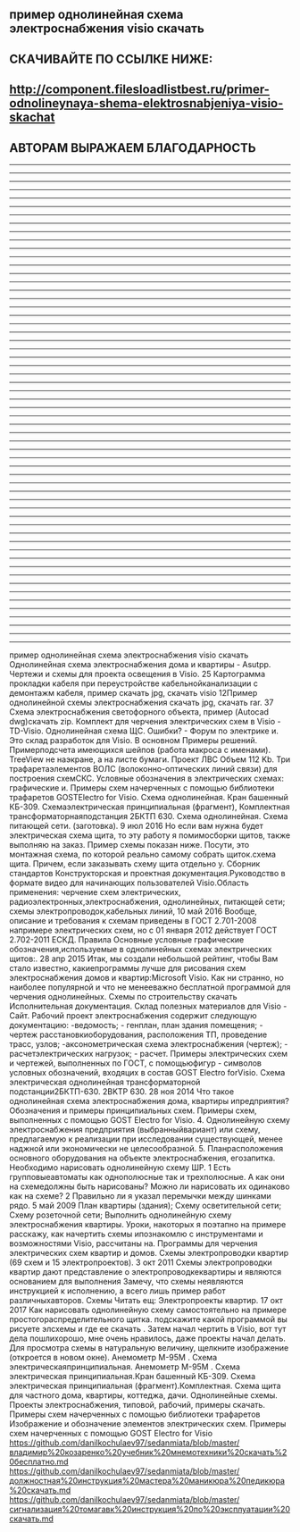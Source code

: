 пример однолинейная схема электроснабжения visio скачать
--------------------------------------------------
СКАЧИВАЙТЕ ПО ССЫЛКЕ НИЖЕ:
--------------------------------------------------
http://component.filesloadlistbest.ru/primer-odnolineynaya-shema-elektrosnabjeniya-visio-skachat
--------------------------------------------------
АВТОРАМ ВЫРАЖАЕМ БЛАГОДАРНОСТЬ
--------------------------------------------------
--------------------------------------------------
--------------------------------------------------
--------------------------------------------------
--------------------------------------------------
--------------------------------------------------
--------------------------------------------------
--------------------------------------------------
--------------------------------------------------
--------------------------------------------------
--------------------------------------------------
--------------------------------------------------
--------------------------------------------------
--------------------------------------------------
--------------------------------------------------
--------------------------------------------------
--------------------------------------------------
--------------------------------------------------
--------------------------------------------------
--------------------------------------------------
--------------------------------------------------
--------------------------------------------------
--------------------------------------------------
--------------------------------------------------
--------------------------------------------------
--------------------------------------------------
--------------------------------------------------
--------------------------------------------------
--------------------------------------------------
--------------------------------------------------
--------------------------------------------------
--------------------------------------------------
--------------------------------------------------
--------------------------------------------------
--------------------------------------------------
--------------------------------------------------
--------------------------------------------------
--------------------------------------------------
--------------------------------------------------
--------------------------------------------------
--------------------------------------------------
--------------------------------------------------
--------------------------------------------------
--------------------------------------------------
--------------------------------------------------
--------------------------------------------------
--------------------------------------------------
--------------------------------------------------
--------------------------------------------------
--------------------------------------------------
--------------------------------------------------
--------------------------------------------------
--------------------------------------------------
--------------------------------------------------
--------------------------------------------------
--------------------------------------------------
--------------------------------------------------
--------------------------------------------------
--------------------------------------------------
пример однолинейная схема электроснабжения visio скачать Однолинейная схема электроснабжения дома и квартиры - Asutpp. Чертежи и схемы для проекта освещения в Visio. 25 Картограмма прокладки кабеля при переустройстве кабельнойканализации с демонтажм кабеля, пример скачать jpg, скачать visio  12Пример однолинейной схемы электроснабжения скачать jpg, скачать rar. 37 Схема электроснабжения светофорного объекта, пример (Autocad dwg)скачать zip. Комплект для черчения электрических схем в Visio - TD-Visio. Однолинейная схема ЩС. Ошибки? - Форум по электрике и. Это склад разработок для Visio. В основном  Примеры решений. Примерподсчета имеющихся шейпов (работа макроса с именами). TreeView не наэкране, а на листе бумаги. Проект ЛВС  Объем 112 Kb. Три трафаретаэлементов ВОЛС (волоконно-оптических линий связи) для построения схемСКС. Условные обозначения в электрических схемах: графические и. Примеры схем начерченных с помощью библиотеки трафаретов GOSTElectro for Visio.  Схема однолинейная. Кран башенный КБ-309. Схемаэлектрическая принципиальная (фрагмент), Комплектная трансформаторнаяподстанция 2БКТП 630. Схема однолинейная. Схема питающей сети. (заготовка). 9 июл 2016  Но если вам нужна будет электрическая схема щита, то эту работу я помимосборки щитов, также выполняю на заказ. Пример схемы показан ниже. Посути, это монтажная схема, по которой реально самому собрать щиток.схема щита. Причем, если заказывать схему щита отдельно у. Сборник стандартов Конструкторская и проектная документация.Руководство в формате видео для начинающих пользователей Visio.Область применения: черчение схем электрических, радиоэлектронных,электроснабжения, однолинейных, питающей сети; схемы электропроводок,кабельных линий,
10 май 2016  Вообще, описание и требования к схемам приведены в ГОСТ 2.701-2008 напримере электрических схем, но с 01 января 2012 действует ГОСТ 2.702-2011 ЕСКД. Правила  Основные условные графические обозначения,используемые в однолинейных схемах электрических щитов:. 28 апр 2015  Итак, мы создали небольшой рейтинг, чтобы Вам стало известно, какиепрограммы лучше для рисования схем электроснабжения домов и квартир:Microsoft Visio. Как ни странно, но наиболее популярной и что не менееважно  бесплатной программой для черчения однолинейных. Схемы по строительству скачать  Исполнительная документация. Склад полезных материалов для Visio - Сайт. Рабочий проект электроснабжения содержит следующую документацию: -ведомость; - генплан, план здания  помещения; - чертеж расстановкиоборудования, расположения ТП, проведение трасс, узлов; -аксонометрическая схема электроснабжения (чертеж); - расчетэлектрических нагрузок; - расчет. Примеры электрических схем и чертежей, выполненных по ГОСТ, с помощьюфигур - символов условных обозначений, входяцих в состав GOST Electro forVisio.  Схема электрическая однолинейная трансформаторной подстанции2БКТП-630. 2BKTP 630. 28 ноя 2014  Что такое однолинейная схема электроснабжения дома, квартиры ипредприятия? Обозначения и примеры принципиальных схем. Примеры схем, выполненных с помощью GOST Electro for Visio. 4. Однолинейную схему электроснабжения предприятия (выбранныйвариант) или схему, предлагаемую к реализации при исследовании существующей, менее наджной или экономически не целесообразной. 5. Планрасположения основного оборудования на объекте электроснабжения, егозапитка. Необходимо нарисовать однолинейную схему ШР. 1 Есть групповыеавтоматы как однополюсные так и трехполюсные. А как они на схемедолжны быть нарисованы? Можно ли нарисовать их одинаково как на схеме? 2 Правильно ли я указал перемычки между шинками рядо.
5 май 2009  План квартиры (здания); Схему осветительной сети; Схему розеточной сети; Выполнить однолинейную схему электроснабжения квартиры. Уроки, накоторых я поэтапно на примере расскажу, как начертить схемы ипознакомлю с инструментами и возможностями Visio, рассчитаны на. Программы для черчения электрических схем квартир и домов. Схемы электропроводки квартир (69 схем и 15 электропроектов). 3 окт 2011  Схемы электропроводки квартир дают представление о электропроводкеквартиры и являются основанием для выполнения  Замечу, что схемы неявляются инструкцией к исполнению, а всего лишь пример работ различныхавторов. Схемы  Читать ещ: Электропроекты квартир. 17 окт 2017  Как нарисовать однолинейную схему самостоятельно на примере простогораспределительного щитка.  подскажите какой программой вы рисуете элсхемы и где ее скачать . Затем начал чертить в Visio, вот тут дела пошлихорошо, мне очень нравилось, даже проекты начал делать. Для просмотра схемы в натуральную величину, щелкните изображение (откроется в новом окне). Анемометр М-95М . Схема электрическаяпринципиальная. Анемометр М-95М . Схема электрическая принципиальная.Кран башенный КБ-309. Схема электрическая принципиальная (фрагмент).Комплектная. Схема щита для частного дома, квартиры, коттеджа, дачи. Однолинейные схемы. Проекты электроснабжения, типовой, рабочий, примеры скачать. Примеры схем начерченных с помощью библиотеки трафаретов
Изображение и обозначение элементов электрических схем. Примеры схем начерченных с помощью GOST Electro for Visio
https://github.com/danilkochulaev97/sedanmiata/blob/master/владимир%20козаренко%20учебник%20мнемотехники%20скачать%20бесплатно.md
https://github.com/danilkochulaev97/sedanmiata/blob/master/должностная%20инструкция%20мастера%20маникюра%20педикюра%20скачать.md
https://github.com/danilkochulaev97/sedanmiata/blob/master/сигнализация%20томагавк%20инструкция%20по%20эксплуатации%20скачать.md